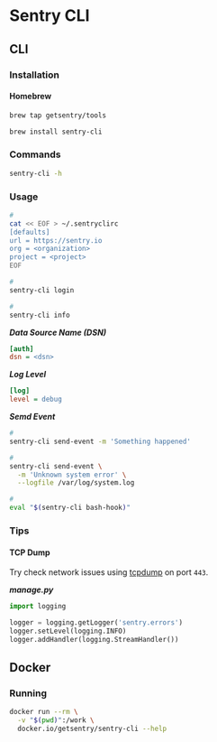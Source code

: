 # Sentry CLI

## CLI

### Installation

#### Homebrew

```sh
brew tap getsentry/tools

brew install sentry-cli
```

### Commands

```sh
sentry-cli -h
```

### Usage

```sh
#
cat << EOF > ~/.sentryclirc
[defaults]
url = https://sentry.io
org = <organization>
project = <project>
EOF

#
sentry-cli login

#
sentry-cli info
```

***Data Source Name (DSN)***

```ini
[auth]
dsn = <dsn>
```

***Log Level***

```ini
[log]
level = debug
```

***Semd Event***

```sh
#
sentry-cli send-event -m 'Something happened'

#
sentry-cli send-event \
  -m 'Unknown system error' \
  --logfile /var/log/system.log

#
eval "$(sentry-cli bash-hook)"
```

### Tips

#### TCP Dump

Try check network issues using [tcpdump](/tcpdump.md#usage) on port `443`.

***manage.py***

```py
import logging

logger = logging.getLogger('sentry.errors')
logger.setLevel(logging.INFO)
logger.addHandler(logging.StreamHandler())
```

## Docker

### Running

```sh
docker run --rm \
  -v "$(pwd)":/work \
  docker.io/getsentry/sentry-cli --help
```
